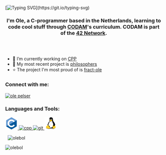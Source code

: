 [![Typing SVG](https://readme-typing-svg.demolab.com?font=Fira+Code&size=70&duration=2500&pause=500&center=true&vCenter=true&multiline=true&repeat=false&width=1200&height=125&separator=%3C&lines=printf(%22Hello+World%5Cn%22);)](https://git.io/typing-svg)
<h3 align="center">I'm Ole, a C-programmer based in the Netherlands, learning to code cool stuff through <a href="https://www.codam.nl/en">CODAM</a>'s curriculum. CODAM is part of the <a href="https://42.fr/en/homepage">42 Network</a>.</h3>

<br></br>
- 🐚 I’m currently working on [CPP](https://github.com/olebol/CPP)
- 🔀 My most recent project is [philosophers](https://github.com/olebol/philosophers)
- ⭐ The project I'm most proud of is [fract-ole](https://github.com/olebol/fract-ole)

<h3 align="left">Connect with me:</h3>
<p align="left">
  <a href="https://linkedin.com/in/ole pelser" target="blank"><img align="center" src="https://raw.githubusercontent.com/rahuldkjain/github-profile-readme-generator/master/src/images/icons/Social/linked-in-alt.svg" alt="ole pelser" height="30" width="40" /></a>
</p>

<h3 align="left">Languages and Tools:</h3>
<p align="left"> 
  <a href="https://www.cprogramming.com/" target="_blank" rel="noreferrer"> <img src="https://raw.githubusercontent.com/devicons/devicon/master/icons/c/c-original.svg" alt="c" width="40" height="40"/> </a>
  <a href="https://www.cplusplus.com" target="_blank" rel="noreferrer"> <img src="https://raw.githubusercontent.com/isocpp/logos/master/cpp_logo.png" alt="cpp" width="40" height="40"/> </a>
  <a href="https://git-scm.com/" target="_blank" rel="noreferrer"> <img src="https://www.vectorlogo.zone/logos/git-scm/git-scm-icon.svg" alt="git" width="40" height="40"/> </a>
  <a href="https://www.linux.org/" target="_blank" rel="noreferrer"> <img src="https://raw.githubusercontent.com/devicons/devicon/master/icons/linux/linux-original.svg" alt="linux" width="40" height="40"/> </a>
</p>

<p>
  &nbsp;
  <img align="center" src="https://github-readme-stats.vercel.app/api?username=olebol&show_icons=true&locale=en" alt="olebol" />
</p>

<p align="left">
  <img src="https://komarev.com/ghpvc/?username=olebol&label=Profile%20views&color=0e75b6&style=flat" alt="olebol" />
</p>
